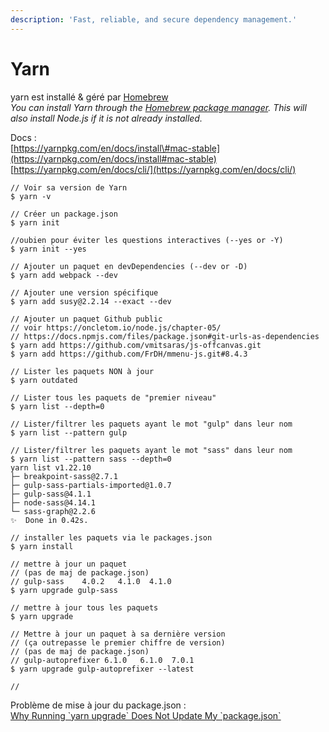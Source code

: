 ```yaml
---
description: 'Fast, reliable, and secure dependency management.'
---
```


# Yarn

yarn est installé & géré par [Homebrew](homebrew.md)  
_You can install Yarn through the_ [_Homebrew package manager_](https://brew.sh/)_. This will also install Node.js if it is not already installed._

Docs :  
[https://yarnpkg.com/en/docs/install\#mac-stable](https://yarnpkg.com/en/docs/install#mac-stable)  
[https://yarnpkg.com/en/docs/cli/](https://yarnpkg.com/en/docs/cli/)  


```text
// Voir sa version de Yarn
$ yarn -v

// Créer un package.json
$ yarn init

//oubien pour éviter les questions interactives (--yes or -Y)
$ yarn init --yes

// Ajouter un paquet en devDependencies (--dev or -D)
$ yarn add webpack --dev

// Ajouter une version spécifique
$ yarn add susy@2.2.14 --exact --dev

// Ajouter un paquet Github public
// voir https://oncletom.io/node.js/chapter-05/
// https://docs.npmjs.com/files/package.json#git-urls-as-dependencies
$ yarn add https://github.com/vmitsaras/js-offcanvas.git
$ yarn add https://github.com/FrDH/mmenu-js.git#8.4.3

// Lister les paquets NON à jour
$ yarn outdated

// Lister tous les paquets de "premier niveau"
$ yarn list --depth=0

// Lister/filtrer les paquets ayant le mot "gulp" dans leur nom
$ yarn list --pattern gulp

// Lister/filtrer les paquets ayant le mot "sass" dans leur nom
$ yarn list --pattern sass --depth=0
yarn list v1.22.10
├─ breakpoint-sass@2.7.1
├─ gulp-sass-partials-imported@1.0.7
├─ gulp-sass@4.1.1
├─ node-sass@4.14.1
└─ sass-graph@2.2.6
✨  Done in 0.42s.

// installer les paquets via le packages.json
$ yarn install

// mettre à jour un paquet
// (pas de maj de package.json)
// gulp-sass    4.0.2   4.1.0  4.1.0
$ yarn upgrade gulp-sass

// mettre à jour tous les paquets
$ yarn upgrade

// Mettre à jour un paquet à sa dernière version
// (ça outrepasse le premier chiffre de version)
// (pas de maj de package.json)
// gulp-autoprefixer 6.1.0   6.1.0  7.0.1
$ yarn upgrade gulp-autoprefixer --latest

//
```

Problème de mise à jour du package.json :  
[Why Running \`yarn upgrade\` Does Not Update My \`package.json\`](https://dev.to/wgao19/why-running-yarn-upgrade-does-not-update-my-package-json-3mon)

